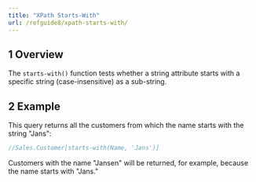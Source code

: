 ```yaml
---
title: "XPath Starts-With"
url: /refguide8/xpath-starts-with/
---
```


## 1 Overview

The `starts-with()` function tests whether a string attribute starts with a specific string (case-insensitive) as a sub-string.

## 2 Example

This query returns all the customers from which the name starts with the string "Jans":

```java
//Sales.Customer[starts-with(Name, 'Jans')]
```

Customers with the name "Jansen" will be returned, for example, because the name starts with "Jans."
